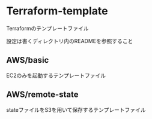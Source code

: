 # Terraform-template

Terraformのテンプレートファイル

設定は書くディレクトリ内のREADMEを参照すること

## AWS/basic

EC2のみを起動するテンプレートファイル

## AWS/remote-state

stateファイルをS3を用いて保存するテンプレートファイル
